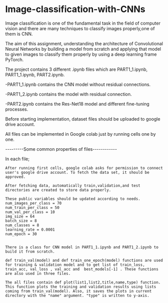 # Image-classification-with-CNNs

Image classification is one of the fundamental task in the field of computer vision and there are many techniques to classify images properly,one of them is CNN.

The aim of this assignment, understanding the architecture of Convolutional Neural Networks by building a model from scratch and applying that model to given images to classify them properly by using a deep learning frame PyTorch.


The project contains 3 different .ipynb files which are PART1_1.ipynb, PART1_1.ipynb, PART2.ipynb.

-PART1_1.ipynb contains the CNN model without residual connections.

-PART1_2.ipynb contains the model with residual connection. 

-PART2.ipynb contains the Res-Net18 model and different fine-tuning processes.


Before starting implementation, dataset files should be uploaded to google drive account.

All files can be implemented in Google colab just by running cells one by one. 




---------Some common properties of files------------

In each file; 

	After running first cells, google colab asks for permission to connect user's google drive account. To fetch the data set, it should be approved.

	After fetching data, automatically train,validation,and test directories are created to store data properly.

	These public variables should be updated according to needs.
	num_images_per_class = 70	
	num_train_per_class = 50	
	num_val_per_class = 10
	img_size = 64
	batch_size = 8
	num_classes = 8
	learning_rate = 0.0001
	num_epoch = 30


	There is a class for CNN model in PART1_1.ipynb and PART1_2.ipynb to build it from scratch. 
	
	def train_val(model) and def train_one_epoch(model) functions are used for training & validation model and to get list of train_loss, train_acc, val_loss , val_acc and  best_models[-1] . These functions are also used in three files.

	The all files contain def plot(list1,list2,title,name,type) function. This function plots the training and validation results using lists coming from train_val(model). Also, it saves the plots in current directory with the "name" argument. "type" is written to y-axis.

	
	







